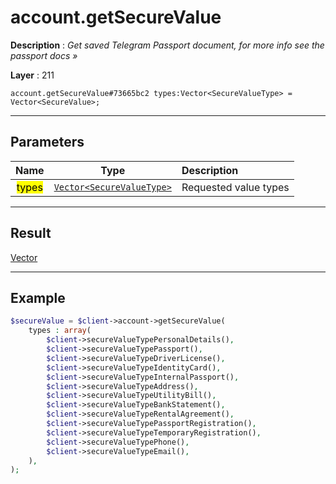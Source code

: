 # account.getSecureValue

**Description** : *Get saved Telegram Passport document, for more info see the passport docs &raquo;*

**Layer** : 211

```tl
account.getSecureValue#73665bc2 types:Vector<SecureValueType> = Vector<SecureValue>;
```

---

## Parameters

| Name | Type | Description |
| :---: | :---: | :--- |
| <mark>types</mark> | [`Vector<SecureValueType>`](type/SecureValueType) | Requested value types |

---

## Result

[Vector<SecureValue>](type/SecureValue)

---

## Example

```php
$secureValue = $client->account->getSecureValue(
	types : array(
		$client->secureValueTypePersonalDetails(),
		$client->secureValueTypePassport(),
		$client->secureValueTypeDriverLicense(),
		$client->secureValueTypeIdentityCard(),
		$client->secureValueTypeInternalPassport(),
		$client->secureValueTypeAddress(),
		$client->secureValueTypeUtilityBill(),
		$client->secureValueTypeBankStatement(),
		$client->secureValueTypeRentalAgreement(),
		$client->secureValueTypePassportRegistration(),
		$client->secureValueTypeTemporaryRegistration(),
		$client->secureValueTypePhone(),
		$client->secureValueTypeEmail(),
	),
);
```